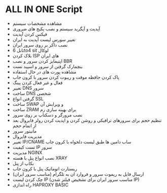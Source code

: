 # ALL IN ONE Script

- مشاهده مشخصات سیستم
- آپدیت و آپگرید سیستم و نصب پکیج های ضروری
- فیکس کردن آپدیت
- تغییر سورس لیست آپدیت به ایران
- نصب داکر بر روی سرور ایران
- تانل 6to4 sit لوکال
- بلاک کردن ISP های ایران
- اپتیمایز کردن سرور و نصب BBR
- بنچمارک گرفتن از سرور و اسپید تست
- مشاهده پورت های در حال استفاده
- پاک کردن حافظه موقت و ریبوت کردن سرور با کرون جاب
- فعال و غیر فعال کردن پینگ
- تغییر DNS سرور
- ساخت DNS شخصی
- گرفتن انواع SSL
- ساخت SWAP و ویرایش آن
- ساخت ZRAM  برای بهینه سازی رم
- نصب مرورگر و دسکتاپ بر روی سرور
- تنظیم حجم برای سرورهای ترافیکی و روشن کردن و اپدیت کردن رولز فایروال بعد از اتمام حجم
- مانیتور سرور
- مدیریت فایروال
- تغییر IP/CNAME ساب دامین ها طبق لیست دلخواه با کرون جاب
- تست کیفیت IP سرور
- مدیریت NGINX
- نصب انواع پنل با هسته XRAY
- بکاپ از پنل
- ریستارت اتوماتیک پنل با کرون جاب
- ارسال فایل به ریموت سرور و فروارد ان به تلگرام (مناسب سرور ایران)
- چک کردن لیست IP (مناسب سرور ایران برای تشخیص فیلتر شدن IP)
- راه اندازی HAPROXY BASIC
